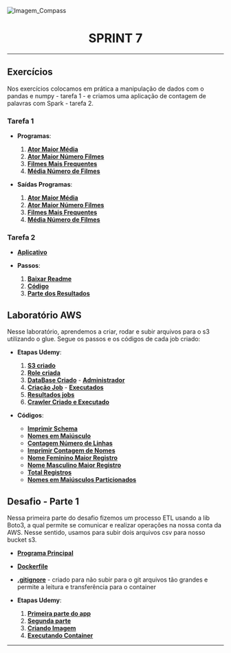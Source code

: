 ![Imagem_Compass](https://s3.sa-east-1.amazonaws.com/remotar-assets-prod/company-profile-covers/cl7god9gt00lx04wg4p2a93zt.jpg)

<div align="center">
  <h1>SPRINT 7</h1>
</div>
<hr>

## Exercícios

<p>Nos exercícios colocamos em prática a manipulação de dados com o pandas e numpy - tarefa 1 - e criamos uma aplicação de contagem de palavras com Spark - tarefa 2. </p>

### Tarefa 1

* **Programas**:
  1. [__Ator Maior Média__](https://github.com/brunnope/Repo_Compass/blob/main/Sprint7/Exercicios/tarefa1/resolucoes/atorMaiorMedia.py)
  2. [__Ator Maior Número Filmes__](https://github.com/brunnope/Repo_Compass/blob/main/Sprint7/Exercicios/tarefa1/resolucoes/atorMaiorNumeroFilmes.py)
  3. [__Filmes Mais Frequentes__](https://github.com/brunnope/Repo_Compass/blob/main/Sprint7/Exercicios/tarefa1/resolucoes/filmesMaisFrequencia.py)
  4. [__Média Número de Filmes__](https://github.com/brunnope/Repo_Compass/blob/main/Sprint7/Exercicios/tarefa1/resolucoes/mediaNumFilmes.py)

* **Saídas Programas**:
  1. [__Ator Maior Média__](https://github.com/brunnope/Repo_Compass/blob/main/Sprint7/Exercicios/tarefa1/saidas/atorMaiorMediaFilme.png)
  2. [__Ator Maior Número Filmes__](https://github.com/brunnope/Repo_Compass/blob/main/Sprint7/Exercicios/tarefa1/saidas/atorMaiorNumFilmes.png)
  3. [__Filmes Mais Frequentes__](https://github.com/brunnope/Repo_Compass/blob/main/Sprint7/Exercicios/tarefa1/saidas/frequenciaFilmes.png)
  4. [__Média Número de Filmes__](https://github.com/brunnope/Repo_Compass/blob/main/Sprint7/Exercicios/tarefa1/saidas/mediaNumFilmes.png)
  
### Tarefa 2

* [__Aplicativo__](https://github.com/brunnope/Repo_Compass/blob/main/Sprint7/Exercicios/tarefa2/app.scala)

* **Passos**:
  1. [__Baixar Readme__](https://github.com/brunnope/Repo_Compass/blob/main/Sprint7/Exercicios/tarefa2/baixandoReadme.png)
  2. [__Código__](https://github.com/brunnope/Repo_Compass/blob/main/Sprint7/Exercicios/tarefa2/resultado.png)
  3. [__Parte dos Resultados__](https://github.com/brunnope/Repo_Compass/blob/main/Sprint7/Exercicios/tarefa2/resultCont.png)

## Laboratório AWS

<p> Nesse laboratório, aprendemos a criar, rodar e subir arquivos para o s3 utilizando o glue. Segue os passos e os códigos de cada job criado:</p>

* **Etapas Udemy**:
  1. [__S3 criado__](https://github.com/brunnope/Repo_Compass/blob/main/Sprint7/LaboratoriosAWS_Glue/evidencias/s3Criado.png)
  2. [__Role criada__](https://github.com/brunnope/Repo_Compass/blob/main/Sprint7/LaboratoriosAWS_Glue/evidencias/funcaoCriada.png)
  3. [__DataBase Criado__](https://github.com/brunnope/Repo_Compass/blob/main/Sprint7/LaboratoriosAWS_Glue/evidencias/criacaoDataBase.png) - [__Administrador__](https://github.com/brunnope/Repo_Compass/blob/main/Sprint7/LaboratoriosAWS_Glue/evidencias/administradorDataBase.png)
  4. [__Criação Job__](https://github.com/brunnope/Repo_Compass/blob/main/Sprint7/LaboratoriosAWS_Glue/evidencias/jobCriado.png) - [__Executados__](https://github.com/brunnope/Repo_Compass/blob/main/Sprint7/LaboratoriosAWS_Glue/evidencias/jobsCriados.png)
  5. [__Resultados jobs__](https://github.com/brunnope/Repo_Compass/blob/main/Sprint7/LaboratoriosAWS_Glue/evidencias/arquivosGeradosJobs.png)
  6. [__Crawler Criado e Executado__](https://github.com/brunnope/Repo_Compass/blob/main/Sprint7/LaboratoriosAWS_Glue/evidencias/crawlerExecutado.png)

* **Códigos**:
  * [__Imprimir Schema__](https://github.com/brunnope/Repo_Compass/blob/main/Sprint7/LaboratoriosAWS_Glue/codigos/imprimirSchema.txt)
  * [__Nomes em Maiúsculo__](https://github.com/brunnope/Repo_Compass/blob/main/Sprint7/LaboratoriosAWS_Glue/codigos/nomeMaiusculo.txt)
  * [__Contagem Número de Linhas__](https://github.com/brunnope/Repo_Compass/blob/main/Sprint7/LaboratoriosAWS_Glue/codigos/imprimirNumLinhas.txt)
  * [__Imprimir Contagem de Nomes__](https://github.com/brunnope/Repo_Compass/blob/main/Sprint7/LaboratoriosAWS_Glue/codigos/imprimirContagemNomes.txt)
  * [__Nome Feminino Maior Registro__](https://github.com/brunnope/Repo_Compass/blob/main/Sprint7/LaboratoriosAWS_Glue/codigos/nomeFemininoMaisRegistros.txt)
  * [__Nome Masculino Maior Registro__](https://github.com/brunnope/Repo_Compass/blob/main/Sprint7/LaboratoriosAWS_Glue/codigos/nomeFemininoMaisRegistros.txt)
  * [__Total Registros__](https://github.com/brunnope/Repo_Compass/blob/main/Sprint7/LaboratoriosAWS_Glue/codigos/contagemRegistros.txt)
  * [__Nomes em Maiúsculos Particionados__](https://github.com/brunnope/Repo_Compass/blob/main/Sprint7/LaboratoriosAWS_Glue/codigos/nomesMaiusculosParticonados.txt)



## Desafio - Parte 1

<p> Nessa primeira parte do desafio fizemos um processo ETL usando a lib Boto3, a qual permite se comunicar e realizar operações na nossa conta da AWS. Nesse sentido, usamos para subir dois arquivos csv para nosso bucket s3.</p>

* [__Programa Principal__](https://github.com/brunnope/Repo_Compass/blob/main/Sprint7/DesafioParte1ETL/app.py)
* [__Dockerfile__](https://github.com/brunnope/Repo_Compass/blob/main/Sprint7/DesafioParte1ETL/Dockerfile)
* [__.gitignore__](https://github.com/brunnope/Repo_Compass/blob/main/Sprint7/DesafioParte1ETL/.gitignore) - criado para não subir para o git arquivos tão grandes e permite a leitura e transferência para o container

* **Etapas Udemy**:
  1. [__Primeira parte do app__](https://github.com/brunnope/Repo_Compass/blob/main/Sprint7/DesafioParte1ETL/etapas/appBoto.png)
  2. [__Segunda parte__](https://github.com/brunnope/Repo_Compass/blob/main/Sprint7/DesafioParte1ETL/etapas/appBoto2.png)
  3. [__Criando Imagem__](https://github.com/brunnope/Repo_Compass/blob/main/Sprint7/DesafioParte1ETL/etapas/criandoImagem.png)
  4. [__Executando Container__](https://github.com/brunnope/Repo_Compass/blob/main/Sprint7/DesafioParte1ETL/etapas/executandoContainer.png)

<hr>